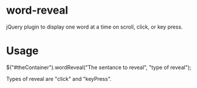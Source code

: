 word-reveal
===========

jQuery plugin to display one word at a time on scroll, click, or key press.

Usage
===========

$("#theContainer").wordReveal("The sentance to reveal", "type of reveal");

Types of reveal are "click" and "keyPress".
